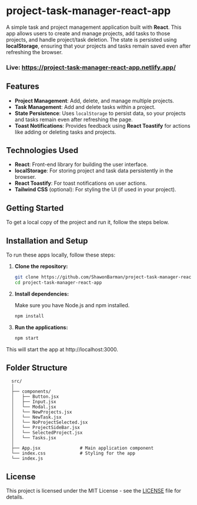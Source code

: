 # project-task-manager-react-app
A simple task and project management application built with **React**. This app allows users to create and manage projects, add tasks to those projects, and handle project/task deletion. The state is persisted using **localStorage**, ensuring that your projects and tasks remain saved even after refreshing the browser.

### Live: https://project-task-manager-react-app.netlify.app/

## Features
- **Project Management**: Add, delete, and manage multiple projects.
- **Task Management**: Add and delete tasks within a project.
- **State Persistence**: Uses `localStorage` to persist data, so your projects and tasks remain even after refreshing the page.
- **Toast Notifications**: Provides feedback using **React Toastify** for actions like adding or deleting tasks and projects.

## Technologies Used
- **React**: Front-end library for building the user interface.
- **localStorage**: For storing project and task data persistently in the browser.
- **React Toastify**: For toast notifications on user actions.
- **Tailwind CSS** (optional): For styling the UI (if used in your project).
  
## Getting Started

To get a local copy of the project and run it, follow the steps below.

## Installation and Setup

To run these apps locally, follow these steps:

1. **Clone the repository:**

   ```bash
   git clone https://github.com/ShawonBarman/project-task-manager-react-app.git
   cd project-task-manager-react-app
   ```

2. **Install dependencies:**

   Make sure you have Node.js and npm installed.

   ```bash
   npm install
   ```

3. **Run the applications:**

   ```bash
   npm start
   ```

This will start the app at http://localhost:3000.

## Folder Structure

```
  src/
  │
  ├── components/
  │   ├── Button.jsx
  │   ├── Input.jsx
  │   └── Modal.jsx
  │   └── NewProjects.jsx
  │   └── NewTask.jsx
  │   └── NoProjectSelected.jsx
  │   └── ProjectSideBar.jsx
  │   └── SelectedProject.jsx
  │   └── Tasks.jsx
  │
  ├── App.jsx               # Main application component
  └── index.css             # Styling for the app
  └── index.js
```

## License

This project is licensed under the MIT License - see the [LICENSE](LICENSE) file for details.
